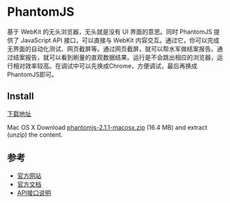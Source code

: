 # PhantomJS


基于 WebKit 的无头浏览器，无头就是没有 UI 界面的意思。同时 PhantomJS 提供了 JavaScript API 接口，可以直接与 WebKit 内容交互。通过它，你可以完成无界面的自动化测试、网页截屏等。通过网页截屏，就可以帮水军做结案报告。通过结案报告，就可以看到刷量的直观数据结果。运行是不会跳出相应的浏览器，运行相对效率较高。在调试中可以先换成Chrome，方便调试，最后再换成PhantomJS即可。   


## Install

[下载地址](http://phantomjs.org/download.html)

Mac OS X
Download [phantomjs-2.1.1-macosx.zip](https://bitbucket.org/ariya/phantomjs/downloads/phantomjs-2.1.1-macosx.zip) (16.4 MB) and extract (unzip) the content.


## 参考
* [官方网站](http://phantomjs.org)
* [官方文档](http://phantomjs.org/quick-start.html)
* [API接口说明](http://phantomjs.org/api/command-line.html)